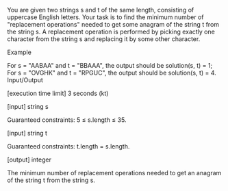 You are given two strings s and t of the same length, consisting of uppercase English letters. Your task is to find the minimum number of "replacement operations" needed to get some anagram of the string t from the string s. A replacement operation is performed by picking exactly one character from the string s and replacing it by some other character.

Example

For s = "AABAA" and t = "BBAAA", the output should be
solution(s, t) = 1;
For s = "OVGHK" and t = "RPGUC", the output should be
solution(s, t) = 4.
Input/Output

[execution time limit] 3 seconds (kt)

[input] string s

Guaranteed constraints:
5 ≤ s.length ≤ 35.

[input] string t

Guaranteed constraints:
t.length = s.length.

[output] integer

The minimum number of replacement operations needed to get an anagram of the string t from the string s.